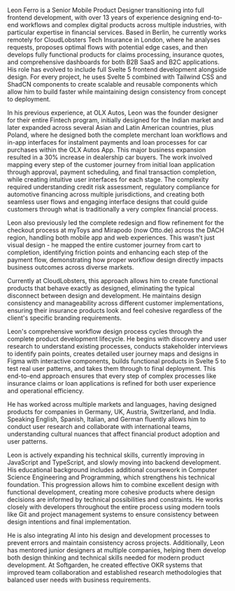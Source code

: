 Leon Ferro is a Senior Mobile Product Designer transitioning into full frontend development, with over 13 years of experience designing end-to-end workflows and complex digital products across multiple industries, with particular expertise in financial services. Based in Berlin, he currently works remotely for CloudLobsters Tech Insurance in London, where he analyses requests, proposes optimal flows with potential edge cases, and then develops fully functional products for claims processing, insurance quotes, and comprehensive dashboards for both B2B SaaS and B2C applications. His role has evolved to include full Svelte 5 frontend development alongside design. For every project, he uses Svelte 5 combined with Tailwind CSS and ShadCN components to create scalable and reusable components which allow him to build faster while maintaining design consistency from concept to deployment.

In his previous experience, at OLX Autos, Leon was the founder designer for their entire Fintech program, initially designed for the Indian market and later expanded across several Asian and Latin American countries, plus Poland, where he designed both the complete merchant loan workflows and in-app interfaces for instalment payments and loan processes for car purchases within the OLX Autos App. This major business expansion resulted in a 30% increase in dealership car buyers. The work involved mapping every step of the customer journey from initial loan application through approval, payment scheduling, and final transaction completion, while creating intuitive user interfaces for each stage. The complexity required understanding credit risk assessment, regulatory compliance for automotive financing across multiple jurisdictions, and creating both seamless user flows and engaging interface designs that could guide customers through what is traditionally a very complex financial process.

Leon also previously led the complete redesign and flow refinement for the checkout process at myToys and Mirapodo (now Otto.de) across the DACH region, handling both mobile app and web experiences. This wasn't just visual design - he mapped the entire customer journey from cart to completion, identifying friction points and enhancing each step of the payment flow, demonstrating how proper workflow design directly impacts business outcomes across diverse markets.

Currently at CloudLobsters, this approach allows him to create functional products that behave exactly as designed, eliminating the typical disconnect between design and development. He maintains design consistency and manageability across different customer implementations, ensuring their insurance products look and feel cohesive regardless of the client's specific branding requirements.

Leon's comprehensive workflow design process cycles through the complete product development lifecycle. He begins with discovery and user research to understand existing processes, conducts stakeholder interviews to identify pain points, creates detailed user journey maps and designs in Figma with interactive components, builds functional products in Svelte 5 to test real user patterns, and takes them through to final deployment. This end-to-end approach ensures that every step of complex processes like insurance claims or loan applications is refined for both user experience and operational efficiency.

He has worked across multiple markets and languages, having designed products for companies in Germany, UK, Austria, Switzerland, and India. Speaking English, Spanish, Italian, and German fluently allows him to conduct user research and collaborate with international teams, understanding cultural nuances that affect financial product adoption and user patterns.

Leon is actively expanding his technical skills, currently improving in JavaScript and TypeScript, and slowly moving into backend development. His educational background includes additional coursework in Computer Science Engineering and Programming, which strengthens his technical foundation. This progression allows him to combine excellent design with functional development, creating more cohesive products where design decisions are informed by technical possibilities and constraints. He works closely with developers throughout the entire process using modern tools like Git and project management systems to ensure consistency between design intentions and final implementation.

He is also integrating AI into his design and development processes to prevent errors and maintain consistency across projects. Additionally, Leon has mentored junior designers at multiple companies, helping them develop both design thinking and technical skills needed for modern product development. At Softgarden, he created effective OKR systems that improved team collaboration and established research methodologies that balanced user needs with business requirements.
